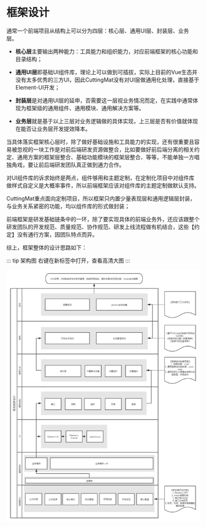 # 框架设计

通常一个前端项目从结构上可以分为四层：核心层、通用UI层、封装层、业务层。

- **核心层**主要输出两种能力：工具能力和组织能力，对应前端框架的核心功能和目录结构；

- **通用UI层**即基础UI组件库，理论上可以做到可插拔，实际上目前的Vue生态并没有太多优秀的三方UI，因此CuttingMat没有对UI层做通用化处理，直接基于Element-UI开发；

- **封装层**是对通用UI层的延申，否需要这一层视业务情况而定，在实践中通常体现为框架级的通用组件、通用模块、通用解决方案等。

- **业务层**就是基于以上三层对业务逻辑做的具体实现，上三层是否有价值就体现在能否让业务层开发提效降本。

当具体落实框架核心层时，除了做好基础设施和工具能力的实现，还有很重要且容易被忽视的一块工作是对前后端研发资源做整合，比如要做好前后端分离的相关约定、通用方案的框架层整合、基础功能模块的框架层整合、等等，不能单独一方唱独角戏，要让前后端研发团队真正做到通力合作。

对UI组件库的诉求始终是两点，组件够用和主题定制，在定制化项目中对组件库做样式自定义是大概率事件，所以前端框架应该对组件库的主题定制做默认支持。

CuttingMat重点面向定制项目，所以框架只内置少量表现层和通用逻辑层封装，与业务关系紧密的功能，均以组件库的形式做封装；

前端框架是研发基础链条中的一环，除了要实现具体的前端业务外，还应该跟整个研发团队的开发规范、质量规范、协作规范、研发上线流程做有机结合，这些【约定】没有通行方案，因团队特点而异。

综上，框架整体的设计思路如下：

::: tip 架构图
右键在新标签中打开，查看高清大图
:::

![](./img/CuttingMat.png)
